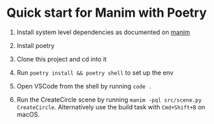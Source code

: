 # Quick start for Manim with Poetry

1. Install system level dependencies as documented on [manim](https://www.manim.community/)

2. Install poetry

3. Clone this project and cd into it

4. Run `poetry install && poetry shell` to set up the env

5. Open VSCode from the shell by running `code .`

6. Run the CreateCircle scene by running `manim -pql src/scene.py CreateCircle`. Alternatively use the build task with `Cmd+Shift+B` on macOS.
